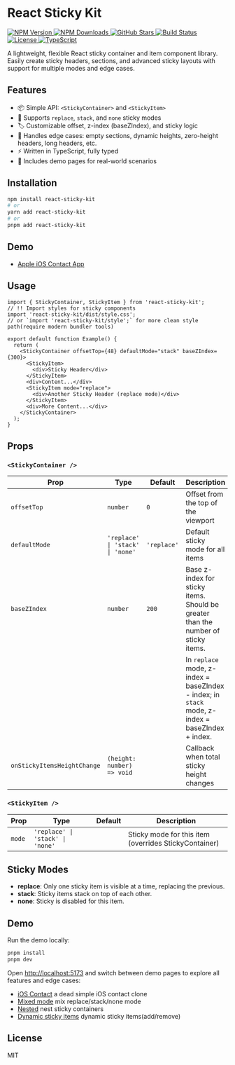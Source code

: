 # React Sticky Kit

<p align="left">
  <a href="https://www.npmjs.com/package/react-sticky-kit" target="_blank">
    <img src="https://img.shields.io/npm/v/react-sticky-kit.svg?style=flat-square" alt="NPM Version" />
  </a>
  <a href="https://img.shields.io/npm/dm/react-sticky-kit?style=flat-square" target="_blank">
    <img src="https://img.shields.io/npm/dm/react-sticky-kit?style=flat-square" alt="NPM Downloads" />
  </a>
  <a href="https://github.com/oe/react-sticky-kit" target="_blank">
    <img src="https://img.shields.io/github/stars/oe/react-sticky-kit?style=flat-square" alt="GitHub Stars" />
  </a>
  <a href="https://github.com/oe/react-sticky-kit/actions" target="_blank">
    <img src="https://img.shields.io/github/actions/workflow/status/oe/react-sticky-kit/ci.yml?style=flat-square" alt="Build Status" />
  </a>
  <a href="https://github.com/oe/react-sticky-kit/blob/main/LICENSE" target="_blank">
    <img src="https://img.shields.io/github/license/oe/react-sticky-kit?style=flat-square" alt="License" />
  </a>
  <a href="https://www.typescriptlang.org/" target="_blank">
    <img src="https://img.shields.io/badge/TypeScript-5.0%2B-blue?logo=typescript&style=flat-square" alt="TypeScript" />
  </a>
</p>

A lightweight, flexible React sticky container and item component library. Easily create sticky headers, sections, and advanced sticky layouts with support for multiple modes and edge cases.

## Features

- 📦 Simple API: `<StickyContainer>` and `<StickyItem>`
- 🧩 Supports `replace`, `stack`, and `none` sticky modes
- 🏷️ Customizable offset, z-index (baseZIndex), and sticky logic
- 🧪 Handles edge cases: empty sections, dynamic heights, zero-height headers, long headers, etc.
- ⚡️ Written in TypeScript, fully typed
- 🧪 Includes demo pages for real-world scenarios

## Installation

```bash
npm install react-sticky-kit
# or
yarn add react-sticky-kit
# or
pnpm add react-sticky-kit
```

## Demo
- [Apple iOS Contact App](https://codesandbox.io/p/sandbox/dreamy-hofstadter-v9dzfz)

## Usage

```tsx
import { StickyContainer, StickyItem } from 'react-sticky-kit';
// !! Import styles for sticky components
import 'react-sticky-kit/dist/style.css';
// or `import 'react-sticky-kit/style';` for more clean style path(require modern bundler tools)

export default function Example() {
  return (
    <StickyContainer offsetTop={48} defaultMode="stack" baseZIndex={300}>
      <StickyItem>
        <div>Sticky Header</div>
      </StickyItem>
      <div>Content...</div>
      <StickyItem mode="replace">
        <div>Another Sticky Header (replace mode)</div>
      </StickyItem>
      <div>More Content...</div>
    </StickyContainer>
  );
}
```

## Props

### `<StickyContainer />`
| Prop                        | Type                                 | Default     | Description                                                                                 |
|-----------------------------|--------------------------------------|-------------|---------------------------------------------------------------------------------------------|
| `offsetTop`                 | `number`                             | `0`         | Offset from the top of the viewport                                                         |
| `defaultMode`               | `'replace' \| 'stack' \| 'none'`     | `'replace'`| Default sticky mode for all items                                                           |
| `baseZIndex`                | `number`                             | `200`       | Base z-index for sticky items. Should be greater than the number of sticky items.            |
|                             |                                      |             | In `replace` mode, z-index = baseZIndex - index; in `stack` mode, z-index = baseZIndex + index. |
| `onStickyItemsHeightChange` | `(height: number) => void`            |             | Callback when total sticky height changes                                                   |

### `<StickyItem />`
| Prop    | Type                                 | Default | Description                                 |
|---------|--------------------------------------|---------|---------------------------------------------|
| `mode`  | `'replace' \| 'stack' \| 'none'`     |         | Sticky mode for this item (overrides StickyContainer) |

## Sticky Modes
- **replace**: Only one sticky item is visible at a time, replacing the previous.
- **stack**: Sticky items stack on top of each other.
- **none**: Sticky is disabled for this item.

## Demo

Run the demo locally:

```bash
pnpm install
pnpm dev
```

Open [http://localhost:5173](http://localhost:5173) and switch between demo pages to explore all features and edge cases:
* [iOS Contact](http://localhost:5173/#ios-contact) a dead simple iOS contact clone
* [Mixed mode](http://localhost:5173/#mixed-mode) mix replace/stack/none mode
* [Nested](http://localhost:5173/#dynamic-height) nest sticky containers
* [Dynamic sticky items](http://localhost:5173/#nested) dynamic sticky items(add/remove)

## License

MIT

